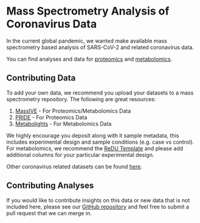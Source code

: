 # Mass Spectrometry Analysis of Coronavirus Data

In the current global pandemic, we wanted make available mass spectrometry based analysis of SARS-CoV-2 and related coronavirus data. 

You can find analyses and data for [proteomics](proteomics.md) and [metabolomics](metabolomics.md). 

## Contributing Data

To add your own data, we recommend you upload your datasets to a mass spectrometry repository. The following are great resources:

1. [MassIVE](https://massive.ucsd.edu/ProteoSAFe/static/massive.jsp) - For Proteomics/Metabolomics Data
1. [PRIDE](https://www.ebi.ac.uk/pride/archive/) - For Proteomics Data
1. [Metabolights](https://www.ebi.ac.uk/metabolights/) - For Metabolomics Data

We highly encourage you deposit along with it sample metadata, this includes experimental design and sample conditions (e.g. case vs control). For metabolomics, we recommend the [ReDU Template](https://ccms-ucsd.github.io/GNPSDocumentation/metadata/#format) and please add additional columns for your particular experimental design. 

Other coronavirus related datasets can be found [here](https://massive.ucsd.edu/ProteoSAFe/corona-mass-kb-datasets.jsp#%7B%22query%22%3A%7B%7D%2C%22table_sort_history%22%3A%22createdMillis_dsc%22%2C%22keywords_input%22%3A%22CoronaMassKB%22%7D).

## Contributing Analyses

If you would like to contribute insights on this data or new data that is not included here, please see our [GitHub repository](https://github.com/mwang87/MassSpec-Coronavirus-Project-Docs) and feel free to submit a pull request that we can merge in. 